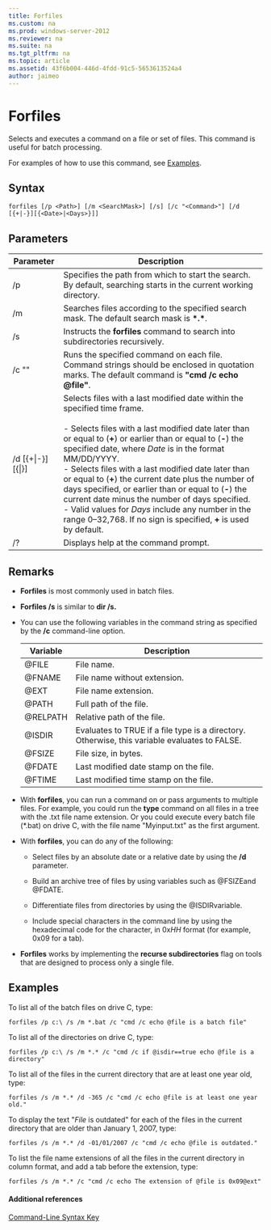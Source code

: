 ```yaml
---
title: Forfiles
ms.custom: na
ms.prod: windows-server-2012
ms.reviewer: na
ms.suite: na
ms.tgt_pltfrm: na
ms.topic: article
ms.assetid: 43f6b004-446d-4fdd-91c5-5653613524a4
author: jaimeo
---
```

# Forfiles
Selects and executes a command on a file or set of files. This command is useful for batch processing.  
  
For examples of how to use this command, see [Examples](#BKMK_examples).  
  
## Syntax  
  
```  
forfiles [/p <Path>] [/m <SearchMask>] [/s] [/c "<Command>"] [/d [{+|-}][{<Date>|<Days>}]]  
```  
  
## Parameters  
  
|Parameter|Description|  
|-------------|---------------|  
|\/p <Path>|Specifies the path from which to start the search. By default, searching starts in the current working directory.|  
|\/m <SearchMask>|Searches files according to the specified search mask. The default search mask is **\*.\***.|  
|\/s|Instructs the **forfiles** command to search into subdirectories recursively.|  
|\/c "<Command>"|Runs the specified command on each file. Command strings should be enclosed in quotation marks. The default command is **"cmd \/c echo @file"**.|  
|\/d \[{\+&#124;\-}\]\[{<Date>&#124;<Days>}\]|Selects files with a last modified date within the specified time frame.<br /><br />-   Selects files with a last modified date later than or equal to \(**\+**\) or earlier than or equal to \(**\-**\) the specified date, where *Date* is in the format MM\/DD\/YYYY.<br />-   Selects files with a last modified date later than or equal to \(**\+**\) the current date plus the number of days specified, or earlier than or equal to \(**\-**\) the current date minus the number of days specified.<br />-   Valid values for *Days* include any number in the range 0–32,768. If no sign is specified, **\+** is used by default.|  
|\/?|Displays help at the command prompt.|  
  
## Remarks  
  
-   **Forfiles** is most commonly used in batch files.  
  
-   **Forfiles \/s** is similar to **dir \/s.**  
  
-   You can use the following variables in the command string as specified by the **\/c** command\-line option.  
  
    |Variable|Description|  
    |------------|---------------|  
    |@FILE|File name.|  
    |@FNAME|File name without extension.|  
    |@EXT|File name extension.|  
    |@PATH|Full path of the file.|  
    |@RELPATH|Relative path of the file.|  
    |@ISDIR|Evaluates to TRUE if a file type is a directory. Otherwise, this variable evaluates to FALSE.|  
    |@FSIZE|File size, in bytes.|  
    |@FDATE|Last modified date stamp on the file.|  
    |@FTIME|Last modified time stamp on the file.|  
  
-   With **forfiles**, you can run a command on or pass arguments to multiple files. For example, you could run the **type** command on all files in a tree with the .txt file name extension. Or you could execute every batch file \(\*.bat\) on drive C, with the file name "Myinput.txt" as the first argument.  
  
-   With **forfiles**, you can do any of the following:  
  
    -   Select files by an absolute date or a relative date by using the **\/d** parameter.  
  
    -   Build an archive tree of files by using variables such as @FSIZEand @FDATE.  
  
    -   Differentiate files from directories by using the @ISDIRvariable.  
  
    -   Include special characters in the command line by using the hexadecimal code for the character, in 0x*HH* format \(for example, 0x09 for a tab\).  
  
-   **Forfiles** works by implementing the **recurse subdirectories** flag on tools that are designed to process only a single file.  
  
## <a name="BKMK_examples"></a>Examples  
To list all of the batch files on drive C, type:  
  
```  
forfiles /p c:\ /s /m *.bat /c "cmd /c echo @file is a batch file"  
```  
  
To list all of the directories on drive C, type:  
  
```  
forfiles /p c:\ /s /m *.* /c "cmd /c if @isdir==true echo @file is a directory"  
```  
  
To list all of the files in the current directory that are at least one year old, type:  
  
```  
forfiles /s /m *.* /d -365 /c "cmd /c echo @file is at least one year old."  
```  
  
To display the text "*File* is outdated" for each of the files in the current directory that are older than January 1, 2007, type:  
  
```  
forfiles /s /m *.* /d -01/01/2007 /c "cmd /c echo @file is outdated."   
```  
  
To list the file name extensions of all the files in the current directory in column format, and add a tab before the extension, type:  
  
```  
forfiles /s /m *.* /c "cmd /c echo The extension of @file is 0x09@ext"   
```  
  
#### Additional references  
[Command-Line Syntax Key](../Topic/Command-Line-Syntax-Key.md)  
  
